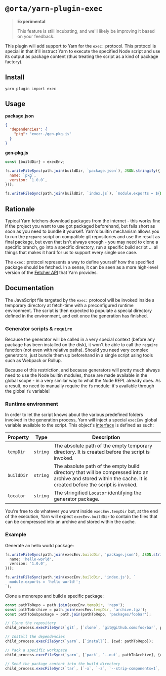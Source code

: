# `@orta/yarn-plugin-exec`

> **Experimental**
>
> This feature is still incubating, and we'll likely be improving it based on your feedback.

This plugin will add support to Yarn for the `exec:` protocol. This protocol is special in that it'll instruct Yarn to execute the specified Node script and use its output as package content (thus treating the script as a kind of package factory).

## Install

```
yarn plugin import exec
```

## Usage

**package.json**

```json
{
  "dependencies": {
    "pkg": "exec:./gen-pkg.js"
  }
}
```

**gen-pkg.js**

```js
const {buildDir} = execEnv;

fs.writeFileSync(path.join(buildDir, `package.json`), JSON.stringify({
  name: `pkg`,
  version: `1.0.0`,
}));

fs.writeFileSync(path.join(buildDir, `index.js`), `module.exports = ${Date.now()};\n`);
```

## Rationale

Typical Yarn fetchers download packages from the internet - this works fine if the project you want to use got packaged beforehand, but fails short as soon as you need to bundle it yourself. Yarn's builtin mechanism allows you to run the `prepare` script on compatible git repositories and use the result as final package, but even that isn't always enough - you may need to clone a specific branch, go into a specific directory, run a specific build script ... all things that makes it hard for us to support every single use case.

The `exec:` protocol represents a way to define yourself how the specified package should be fetched. In a sense, it can be seen as a more high-level version of the [Fetcher API](/advanced/lexicon#fetcher) that Yarn provides.

## Documentation

The JavaScript file targeted by the `exec:` protocol will be invoked inside a temporary directory at fetch-time with a preconfigured runtime environment. The script is then expected to populate a special directory defined in the environment, and exit once the generation has finished.

### Generator scripts & `require`

Because the generator will be called in a very special context (before any package has been installed on the disk), it won't be able to call the `require` function (not even with relative paths). Should you need very complex generators, just bundle them up beforehand in a single script using tools such as Webpack or Rollup.

Because of this restriction, and because generators will pretty much always need to use the Node builtin modules, those are made available in the global scope - in a very similar way to what the Node REPL already does. As a result, no need to manually require the `fs` module: it's available through the global `fs` variable!

### Runtime environment

In order to let the script knows about the various predefined folders involved in the generation process, Yarn will inject a special `execEnv` global variable available to the script. This object's [interface](/api/interfaces/plugin_exec.execenv.html) is defined as such:

| Property   | Type     | Description                                                                                                                                                     |
| ---------- | -------- | --------------------------------------------------------------------------------------------------------------------------------------------------------------- |
| `tempDir`  | `string` | The absolute path of the empty temporary directory. It is created before the script is invoked.                                                                 |
| `buildDir` | `string` | The absolute path of the empty build directory that will be compressed into an archive and stored within the cache. It is created before the script is invoked. |
| `locator`  | `string` | The stringified `Locator` identifying the generator package.                                                                                                    |

You're free to do whatever you want inside `execEnv.tempDir` but, at the end of the execution, Yarn will expect `execEnv.buildDir` to contain the files that can be compressed into an archive and stored within the cache.

### Example

Generate an hello world package:

```ts
fs.writeFileSync(path.join(execEnv.buildDir, 'package.json'), JSON.stringify({
  name: 'hello-world',
  version: '1.0.0',
}));

fs.writeFileSync(path.join(execEnv.buildDir, 'index.js'), `
  module.exports = 'hello world!';
`);
```

Clone a monorepo and build a specific package:

```ts
const pathToRepo = path.join(execEnv.tempDir, 'repo');
const pathToArchive = path.join(execEnv.tempDir, 'archive.tgz');
const pathToSubpackage = path.join(pathToRepo, 'packages/foobar');

// Clone the repository
child_process.execFileSync(`git`, [`clone`, `git@github.com:foo/bar`, pathToRepo]);

// Install the dependencies
child_process.execFileSync(`yarn`, [`install`], {cwd: pathToRepo});

// Pack a specific workspace
child_process.execFileSync(`yarn`, [`pack`, `--out`, pathToArchive], {cwd: pathToSubpackage});

// Send the package content into the build directory
child_process.execFileSync(`tar`, [`-x`, `-z`, `--strip-components=1`, `-f`, pathToArchive, `-C`, execEnv.buildDir]);
```
